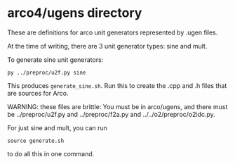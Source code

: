 # arco4/ugens directory

These are definitions for arco unit generators represented by
.ugen files.

At the time of writing, there are 3 unit generator types:
sine and mult.

To generate sine unit generators:
```
py ../preproc/u2f.py sine
```
This produces `generate_sine.sh`. Run this to create the
.cpp and .h files that are sources for Arco.

WARNING: these files are brittle: You must be in arco/ugens,
and there must be ../preproc/u2f.py and ../preproc/f2a.py
and ../../o2/preproc/o2idc.py.

For just sine and mult, you can run
```
source generate.sh
```
to do all this in one command.

